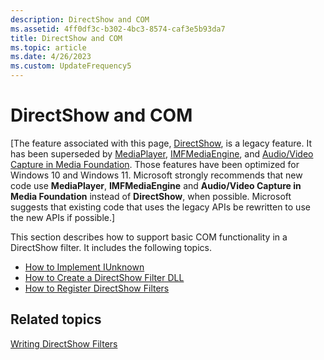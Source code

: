 ```yaml
---
description: DirectShow and COM
ms.assetid: 4ff0df3c-b302-4bc3-8574-caf3e5b93da7
title: DirectShow and COM
ms.topic: article
ms.date: 4/26/2023
ms.custom: UpdateFrequency5
---
```


# DirectShow and COM

\[The feature associated with this page, [DirectShow](/windows/win32/directshow/directshow), is a legacy feature. It has been superseded by [MediaPlayer](/uwp/api/Windows.Media.Playback.MediaPlayer), [IMFMediaEngine](/windows/win32/api/mfmediaengine/nn-mfmediaengine-imfmediaengine), and [Audio/Video Capture in Media Foundation](windows/win32/medfound/audio-video-capture-in-media-foundation). Those features have been optimized for Windows 10 and Windows 11. Microsoft strongly recommends that new code use **MediaPlayer**, **IMFMediaEngine** and **Audio/Video Capture in Media Foundation** instead of **DirectShow**, when possible. Microsoft suggests that existing code that uses the legacy APIs be rewritten to use the new APIs if possible.\]

This section describes how to support basic COM functionality in a DirectShow filter. It includes the following topics.

-   [How to Implement IUnknown](how-to-implement-iunknown.md)
-   [How to Create a DirectShow Filter DLL](how-to-create-a-dll.md)
-   [How to Register DirectShow Filters](how-to-register-directshow-filters.md)

## Related topics

<dl> <dt>

[Writing DirectShow Filters](writing-directshow-filters.md)
</dt> </dl>

 

 




